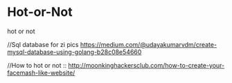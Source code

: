# Hot-or-Not
hot or not



//Sql database for zi pics https://medium.com/@udayakumarvdm/create-mysql-database-using-golang-b28c08e54660

//How to hot or not ::   http://moonkinghackersclub.com/how-to-create-your-facemash-like-website/
